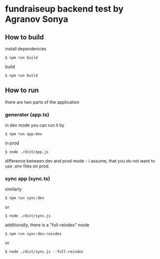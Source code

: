 # fundraiseup backend test by Agranov Sonya

## How to build

install dependencies

```
$ npm run build
```

build

```
$ npm run build
```

## How to run

there are two parts of the application

### generator (app.ts)

in dev mode you can run it by

```
$ npm run app:dev
```

in prod

```
$ node ./dist/app.js
```

difference between dev and prod mode - i assume, that you do not want to use .env files on prod.

### sync app (sync.ts)

similarly

```
$ npm run sync:dev
```

or

```
$ node ./dist/sync.js
```

additionally, there is a "full-reindex" mode

```
$ npm run sync:dev:reindex
```

or

```
$ node ./dist/sync.js --full-reindex
```
